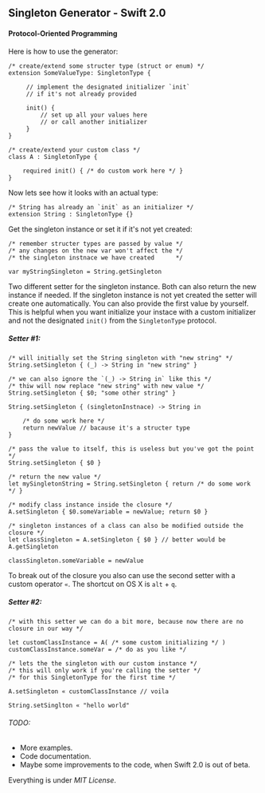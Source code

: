 ## Singleton Generator - Swift 2.0
#### Protocol-Oriented Programming

Here is how to use the generator:

    /* create/extend some structer type (struct or enum) */
    extension SomeValueType: SingletonType {
    
         // implement the designated initializer `init`
         // if it's not already provided
         
         init() {
             // set up all your values here 
             // or call another initializer
         }
    }
    
    /* create/extend your custom class */
    class A : SingletonType {
    
        required init() { /* do custom work here */ }
    }
    
Now lets see how it looks with an actual type:

    /* String has already an `init` as an initializer */
    extension String : SingletonType {}
    
Get the singleton instance or set it if it's not yet created:
    
    /* remember structer types are passed by value */
    /* any changes on the new var won't affect the */
    /* the singleton instnace we have created      */
    
    var myStringSingleton = String.getSingleton
    
Two different setter for the singleton instance. Both can also return the new instance if needed. If the singleton instance is not yet created the setter will create one automatically. You can also provide the first value by yourself. This is helpful when you want initialize your instace with a custom initializer and not the designated `init()` from the `SingletonType` protocol. 

##### Setter #1:
    
    /* will initially set the String singleton with "new string" */
    String.setSingleton { (_) -> String in "new string" }
    
    /* we can also ignore the `(_) -> String in` like this */
    /* thiw will now replace "new string" with new value */
    String.setSingleton { $0; "some other string" }
    
    String.setSingleton { (singletonInstnace) -> String in 
    
        /* do some work here */
        return newValue // bacause it's a structer type
    }
    
    /* pass the value to itself, this is useless but you've got the point */
    String.setSingleton { $0 }
    
    /* return the new value */
    let mySingletonString = String.setSingleton { return /* do some work */ }
    
    /* modify class instance inside the closure */
    A.setSingleton { $0.someVariable = newValue; return $0 }
    
    /* singleton instances of a class can also be modified outside the closure */
    let classSingleton = A.setSingleton { $0 } // better would be A.getSingleton
    
    classSingleton.someVariable = newValue
    
To break out of the closure you also can use the second setter with a custom operator `«`. The shortcut on OS X is `alt` + `q`.

##### Setter #2:

    /* with this setter we can do a bit more, because now there are no closure in our way */
    
    let customClassInstance = A( /* some custom initializing */ )
    customClassInstance.someVar = /* do as you like */
    
    /* lets the the singleton with our custom instance */
    /* this will only work if you're calling the setter */
    /* for this SingletonType for the first time */
    
    A.setSingleton « customClassInstance // voila
    
    String.setSinglton « "hello world"
    
###### TODO:
 - More examples.
 - Code documentation.
 - Maybe some improvements to the code, when Swift 2.0 is out of beta. 


Everything is under *MIT License*.
